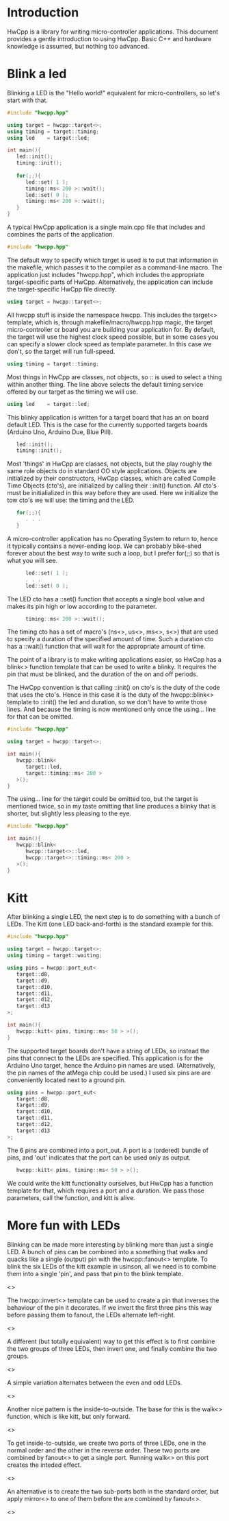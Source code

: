 # Introduction

HwCpp is a library for writing micro-controller applications. 
This document provides a gentle introduction to using
HwCpp.
Basic C++ and hardware knowledge is assumed, but nothing too advanced.

# Blink a led

Blinking a LED is the "Hello world!" equivalent for micro-controllers,
so let's start with that.

[](from....)
```C++
#include "hwcpp.hpp"

using target = hwcpp::target<>;
using timing = target::timing;
using led    = target::led;

int main(){ 
   led::init();
   timing::init();
   
   for(;;){
      led::set( 1 );
      timing::ms< 200 >::wait();
      led::set( 0 );
      timing::ms< 200 >::wait();
   }
}
```
A typical HwCpp application is a single main.cpp file that includes 
and combines the parts of the application. 

```C++
#include "hwcpp.hpp"
```

The default way to specify which target is used 
is to put that information in
the makefile, which passes it to the compiler as a command-line macro.
The application just includes "hwcpp.hpp", which includes 
the appropriate target-specific parts of HwCpp. 
Alternatively, the application can include the target-specific HwCpp
file directly.

```C++
using target = hwcpp::target<>;
```

All hwcpp stuff is inside the namespace hwcpp. 
This includes the target<> template, which is, 
through makefile/macro/hwcpp.hpp magic, the target micro-controller 
or board you are building your application for.
By default, the target will use the highest clock speed possible, 
but in some cases you can specify a slower clock speed as template parameter.
In this case we don't, so the target will run full-speed.

```C++
using timing = target::timing;
```

Most things in HwCpp are classes, not objects, 
so :: is used to select a thing within another thing. 
The line above selects the default timing service offered by
our target as the timing we will use.

```C++
using led    = target::led;
```

This blinky application is written for a target board that has an
on board default LED. This is the case for the currently supported
targets boards (Arduino Uno, Arduino Due, Blue Pill).

```C++
   led::init();
   timing::init();
```

Most 'things' in HwCpp are classes, not objects, but the play roughly the 
same role objects do in standard OO style applications.
Objects are initialized by their constructors, HwCpp classes,
which are called Compile Time Objects (cto's), are initialized
by calling their ::init() function. 
*All* cto's must be initialialized in this way before they are used.
Here we initialize the tow cto's we will use: the timing and the LED.

```C++
   for(;;){
      . . .
   }
```

A micro-controller application has no Operating System to return to, 
hence it typically contains a never-ending loop.
We can probably bike-shed forever about the best way to write
such a loop, but I prefer for(;;) so that is what you will see.
   
```C++
      led::set( 1 );
      . . .
      led::set( 0 );  
```

The LED cto has a ::set() function that accepts a single bool value
and makes its pin high or low according to the parameter.

```C++
      timing::ms< 200 >::wait();
```

The timing cto has a set of macro's (ns<>, us<>, ms<>, s<>) 
that are used to specify a duration of the specified amount of time.
Such a duration cto has a ::wait() function that will wait for
the appropriate amount of time.

The point of a library is to make writing applications easier,
so HwCpp has a blink<> function template that can be used to write a 
blinky. It requires the pin that must be blinked, and the
duration of the on and off periods.  

The HwCpp convention is that calling ::init() on cto's is
the duty of the code that uses the cto's.
Hence in this case it is the duty of the hwcpp::blink<> template 
to ::init() the led and duration, so we don't have to write
those lines. 
And because the timing is now mentioned only once 
the using... line for that can be omitted.

[](from....)
```C++
#include "hwcpp.hpp"

using target = hwcpp::target<>;

int main(){ 
   hwcpp::blink< 
      target::led, 
      target::timing::ms< 200 > 
   >();
}
```

The using... line for the target could be omitted too, but 
the target is mentioned twice, so in my taste omitting that
line produces a blinky that is shorter, 
but slightly less pleasing to the eye.

[](from....)
```C++
#include "hwcpp.hpp"

int main(){ 
   hwcpp::blink< 
      hwcpp::target<>::led, 
      hwcpp::target<>::timing::ms< 200 > 
   >();
}
```

# Kitt

After blinking a single LED, the next step is to do something with a bunch of LEDs. 
The Kitt (one LED back-and-forth) is the standard example for this.

[](from....)
```C++
#include "hwcpp.hpp"

using target = hwcpp::target<>;
using timing = target::waiting;

using pins = hwcpp::port_out< 
   target::d8,
   target::d9,
   target::d10,
   target::d11,
   target::d12,
   target::d13
>;

int main(){ 
   hwcpp::kitt< pins, timing::ms< 50 > >();
}
```

The supported target boards don't have a string of LEDs, 
so instead the pins that connect to the LEDs are specified.
This application is for the Arduino Uno target, 
hence the Arduino pin names are used.
(Alternatively, the pin names of the atMega chip could be used.)
I used six pins are are conveniently located next to a ground pin.

[](from....)
```C++
using pins = hwcpp::port_out< 
   target::d8,
   target::d9,
   target::d10,
   target::d11,
   target::d12,
   target::d13
>;

```

The 6 pins are combined into a port_out.
A port is a (ordered) bundle of pins, and 'out' indicates that the port
can be used only as output. 

```C++
   hwcpp::kitt< pins, timing::ms< 50 > >();
```

We could write the kitt functionality ourselves, but HwCpp has a 
function template for that, which requires a port and a duration. 
We pass those parameters, call the function, and kitt is alive.

# More fun with LEDs

Blinking can be made more interesting by blinking more than just a single LED.
A bunch of pins can be combined into a something that walks and quacks like
a single (output) pin with the hwcpp::fanout<> template. 
To blink the six LEDs of the kitt example in usinson, all
we need is to combine them into a single 'pin', and pass that pin
to the blink template.

<>

The hwcpp::invert<> template can be used to create a pin that inverses
the behaviour of the pin it decorates. If we invert the first
three pins this way before passing them to fanout, the LEDs
alternate left-right.

<>

A different (but totally equivalent) way to get this effect is to
first combine the two groups of three LEDs, then invert one,
and finally combine the two groups.

<>

A simple variation alternates between the even and odd LEDs.

<>

Another nice pattern is the inside-to-outside. 
The base for this is the walk<> function, 
which is like kitt, but only forward.

<>

To get inside-to-outside, we create two ports of three LEDs,
one in the normal order and the other in the reverse order.
These two ports are combined by fanout<> to get a single port.
Running walk<> on this port creates the inteded effect.

<>

An alternative is to create the two sub-ports both
in the standard order, but apply mirror<> to one 
of them before the are combined by fanout<>.

<>

